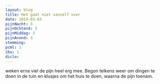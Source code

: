 ```yaml
---
layout: blog
title: Het gaat niet vanzelf over
date: 2019-03-03
pijnNacht: 3
pijnOchtend: 3
pijnMiddag: 3
pijnAvond: 3
stemming: 
pcml: 1
ibu: 1
diclo: 
---
```


weken erna viel de pijn heel erg mee. Begon telkens weer om dingen te doen in de tuin en klusjes om het huis te doen, waarna de pijn toenam.

